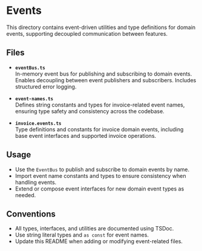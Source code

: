 # Events

This directory contains event-driven utilities and type definitions for domain events, supporting decoupled communication between features.

## Files

- **`eventBus.ts`**  
  In-memory event bus for publishing and subscribing to domain events. Enables decoupling between event publishers and subscribers. Includes structured error logging.

- **`event-names.ts`**  
  Defines string constants and types for invoice-related event names, ensuring type safety and consistency across the codebase.

- **`invoice.events.ts`**  
  Type definitions and constants for invoice domain events, including base event interfaces and supported invoice operations.

## Usage

- Use the `EventBus` to publish and subscribe to domain events by name.
- Import event name constants and types to ensure consistency when handling events.
- Extend or compose event interfaces for new domain event types as needed.

## Conventions

- All types, interfaces, and utilities are documented using TSDoc.
- Use string literal types and `as const` for event names.
- Update this README when adding or modifying event-related files.
